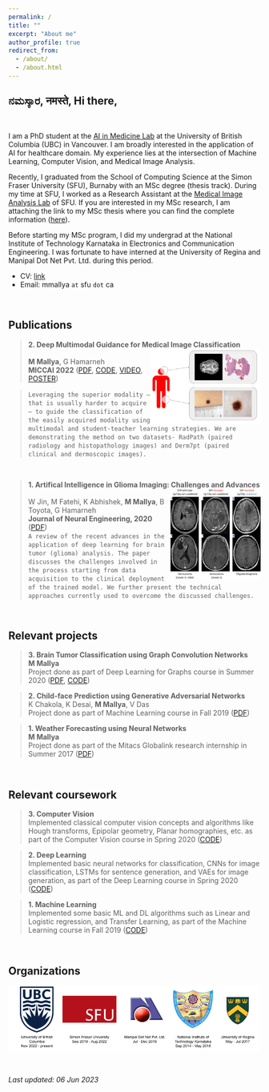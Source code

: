 ```yaml
---
permalink: /
title: ""
excerpt: "About me"
author_profile: true
redirect_from: 
  - /about/
  - /about.html
---
```



ನಮಸ್ಕಾರ, नमस्ते, Hi there,
---

<br/>

I am a PhD student at the [AI in Medicine Lab](https://www.aimlab.ca) at the University of British Columbia (UBC) in Vancouver. I am broadly interested in the application of AI for healthcare domain. My experience lies at the intersection of Machine Learning, Computer Vision, and Medical Image Analysis.

Recently, I graduated from the School of Computing Science at the Simon Fraser University (SFU), Burnaby with an MSc degree (thesis track). During my time at SFU, I worked as a Research Assistant at the [Medical Image Analysis Lab](https://www.medicalimageanalysis.com/) of SFU. If you are interested in my MSc research, I am attaching the link to my MSc thesis where you can find the complete information ([here](https://summit.sfu.ca/item/35342)).

Before starting my MSc program, I did my undergrad at the National Institute of Technology Karnataka in Electronics and Communication Engineering. I was fortunate to have interned at the University of Regina and Manipal Dot Net Pvt. Ltd. during this period. 

- CV: [link](https://drive.google.com/file/d/166iHlMqO28MaFuxZTuiLbNNly7qdmj4p/view?usp=sharing)
- Email: mmallya `at` sfu `dot` ca

<br/>

Publications
---

> **2. Deep Multimodal Guidance for Medical Image Classification**  
> <img src="/images/website_MMG.png" width="220" height="150" align="right">   
> **M Mallya**, G Hamarneh  
> **MICCAI 2022** ([PDF](https://arxiv.org/pdf/2203.05683.pdf), [CODE](https://github.com/mayurmallya/DeepGuide), [VIDEO](https://youtu.be/pC3P1k4NpvY), [POSTER](https://drive.google.com/file/d/1uBZDnhzbU-1zGmuPGFb2tqWlaSnAstz-/view))

<!--[3MT video](https://youtu.be/hy-haCkZsNo))  -->

> `Leveraging the superior modality – that is usually harder to acquire – to guide the classification of the easily acquired modality using multimodal and student-teacher learning strategies. We are demonstrating the method on two datasets- RadPath (paired radiology and histopathology images) and Derm7pt (paired clinical and dermoscopic images).`  

<br/>

> **1. Artifical Intelligence in Glioma Imaging: Challenges and Advances**  
> <img src="/images/website_aiglioma.jpg" width="180" height="180" align="right">   
> W Jin, M Fatehi, K Abhishek, **M Mallya**, B Toyota, G Hamarneh  
> **Journal of Neural Engineering, 2020** ([PDF](https://iopscience.iop.org/article/10.1088/1741-2552/ab8131/pdf))  
> `A review of the recent advances in the application of deep learning for brain tumor (glioma) analysis. The paper discusses the challenges involved in the process starting from data acquisition to the clinical deployment of the trained model. We further present the technical approaches currently used to overcome the discussed challenges.`

<br/>

Relevant projects
---

> **3. Brain Tumor Classification using Graph Convolution Networks**  
> **M Mallya**  
> Project done as part of Deep Learning for Graphs course in Summer 2020 ([PDF](https://drive.google.com/file/d/1sJLczysTd3q0PM0y9ivzrzeppJ16H0Pu/view?usp=sharing), [CODE](https://github.com/mayurmallya/Brain-Tumor-Classification-Using-GCNs))  

> **2. Child-face Prediction using Generative Adversarial Networks**  
> K Chakola, K Desai, **M Mallya**, V Das  
> Project done as part of Machine Learning course in Fall 2019 ([PDF](https://drive.google.com/file/d/14K05syATqXhwqT9yEWfSeEOgb_Cyig7l/view?usp=sharing))  

> **1. Weather Forecasting using Neural Networks**  
> **M Mallya**  
> Project done as part of the Mitacs Globalink research internship in Summer 2017 ([PDF](https://drive.google.com/file/d/0B3f97bMqsNFhTElxUm9GV1RKb29iekNvUjFTRXd2NTFaTThF/view?usp=sharing&resourcekey=0-o7hGCoTPfB87xhQRS88HPA))  

<br/>

Relevant coursework
---

> **3. Computer Vision**  
> Implemented classical computer vision concepts and algorithms like Hough transforms, Epipolar geometry, Planar homographies, etc. as part of the Computer Vision course in Spring 2020 ([CODE](https://github.com/mayurmallya/Computer-Vision))

> **2. Deep Learning**  
> Implemented basic neural networks for classification, CNNs for image classification, LSTMs for sentence generation, and VAEs for image generation, as part of the Deep Learning course in Spring 2020 ([CODE](https://github.com/mayurmallya/Deep-Learning-basics))


> **1. Machine Learning**  
> Implemented some basic ML and DL algorithms such as Linear and Logistic regression, and Transfer Learning, as part of the Machine Learning course in Fall 2019 ([CODE](https://github.com/mayurmallya/Machine-Learning))

<br/>

Organizations
---

![](/images/website_orgs.png)

<br/>

*Last updated: 06 Jun 2023*
